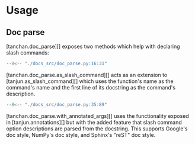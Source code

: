 # Usage

## Doc parse

[tanchan.doc_parse][] exposes two methods which help with declaring slash commands:

```py
--8<-- "./docs_src/doc_parse.py:16:31"
```

[tanchan.doc_parse.as_slash_command][] acts as an extension to [tanjun.as_slash_command][]
which uses the function's name as the command's name and the first line of its docstring
as the command's description.

```py
--8<-- "./docs_src/doc_parse.py:35:89"
```

[tanchan.doc_parse.with_annotated_args][] uses the functionality exposed in [tanjun.annotations][]
but with the added feature that slash command option descriptions are parsed from the docstring.
This supports Google's doc style, NumPy's doc style, and Sphinx's "reST" doc style.

